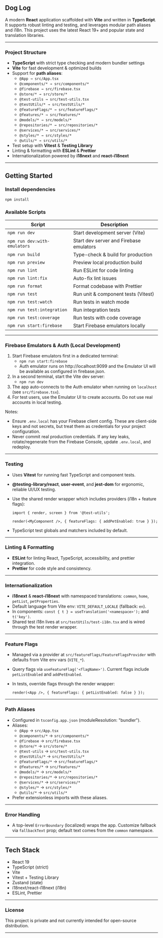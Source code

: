 ## Dog Log

A modern **React** application scaffolded with **Vite** and written in **TypeScript**. It supports robust linting and testing, and leverages modular path aliases and i18n. This project uses the latest React 19+ and popular state and translation libraries.

---

### Project Structure

- **TypeScript** with strict type checking and modern bundler settings
- **Vite** for fast development & optimized builds
- Support for **path aliases**:
  - `@App → src/App.tsx`
  - `@components/* → src/components/*`
  - `@firebase → src/firebase.tsx`
  - `@store/* → src/store/*`
  - `@test-utils → src/test-utils.tsx`
  - `@testUtils/* → src/testUtils/*`
  - `@featureFlags/* → src/featureFlags/*`
  - `@features/* → src/features/*`
  - `@models/* → src/models/*`
  - `@repositories/* → src/repositories/*`
  - `@services/* → src/services/*`
  - `@styles/* → src/styles/*`
  - `@utils/* → src/utils/*`
- Test setup with **Vitest** & **Testing Library**
- Linting & formatting with **ESLint** & **Prettier**
- Internationalization powered by **i18next** and **react-i18next**

---

## Getting Started

### Install dependencies

```bash
npm install
```

### Available Scripts

| Script | Description |
|---|---|
| `npm run dev` | Start development server (Vite) |
| `npm run dev:with-emulators` | Start dev server and Firebase emulators |
| `npm run build` | Type-check & build for production |
| `npm run preview` | Preview local production build |
| `npm run lint` | Run ESLint for code linting |
| `npm run lint:fix` | Auto-fix lint issues |
| `npm run format` | Format codebase with Prettier |
| `npm run test` | Run unit & component tests (Vitest) |
| `npm run test:watch` | Run tests in watch mode |
| `npm run test:integration` | Run integration tests |
| `npm run test:coverage` | Run tests with code coverage |
| `npm run start:firebase` | Start Firebase emulators locally |

---

### Firebase Emulators & Auth (Local Development)

1. Start Firebase emulators first in a dedicated terminal:
   - `npm run start:firebase`
   - Auth emulator runs on http://localhost:9099 and the Emulator UI will be available as configured in firebase.json.
2. In a second terminal, start the Vite dev server:
   - `npm run dev`
3. The app auto-connects to the Auth emulator when running on `localhost` (see `src/firebase.tsx`).
4. For test users, use the Emulator UI to create accounts. Do not use real accounts in local testing.

Notes:

- Ensure `.env.local` has your Firebase client config. These are client-side keys and not secrets, but treat them as credentials for your project configuration.
- Never commit real production credentials. If any key leaks, rotate/regenerate from the Firebase Console, update `.env.local`, and redeploy.

---

### Testing

- Uses **Vitest** for running fast TypeScript and component tests.
- **@testing-library/react**, **user-event**, and **jest-dom** for ergonomic, reliable UI/UX testing.
- Use the shared render wrapper which includes providers (i18n + feature flags):

  ```
  import { render, screen } from '@test-utils';

  render(<MyComponent />, { featureFlags: { addPetEnabled: true } });
  ```

- TypeScript test globals and matchers included by default.

---

### Linting & Formatting

- **ESLint** for linting React, TypeScript, accessibility, and prettier integration.
- **Prettier** for code style and consistency.

---

### Internationalization

- **i18next** & **react-i18next** with namespaced translations: `common`, `home`, `petList`, `petProperties`.
- Default language from Vite env: `VITE_DEFAULT_LOCALE` (fallback: `en`).
- In components: `const { t } = useTranslation('<namespace>');` and `t('key')`.
- Shared test i18n lives at `src/testUtils/test-i18n.tsx` and is wired through the test render wrapper.

---

### Feature Flags

- Managed via a provider at `src/featureFlags/FeatureFlagsProvider` with defaults from Vite env vars (`VITE_*`).
- Query flags via `useFeatureFlag('<flagName>')`. Current flags include `petListEnabled` and `addPetEnabled`.
- In tests, override flags through the render wrapper:

  ```
  render(<App />, { featureFlags: { petListEnabled: false } });
  ```

---

### Path Aliases

- Configured in `tsconfig.app.json` (moduleResolution: "bundler").
- Aliases:
  - `@App` → `src/App.tsx`
  - `@components/*` → `src/components/*`
  - `@firebase` → `src/firebase.tsx`
  - `@store/*` → `src/store/*`
  - `@test-utils` → `src/test-utils.tsx`
  - `@testUtils/*` → `src/testUtils/*`
  - `@featureFlags/*` → `src/featureFlags/*`
  - `@features/*` → `src/features/*`
  - `@models/*` → `src/models/*`
  - `@repositories/*` → `src/repositories/*`
  - `@services/*` → `src/services/*`
  - `@styles/*` → `src/styles/*`
  - `@utils/*` → `src/utils/*`
- Prefer extensionless imports with these aliases.

---

### Error Handling

- A top-level `ErrorBoundary` (localized) wraps the app. Customize fallback via `fallbackText` prop; default text comes from the `common` namespace.

---

## Tech Stack

- React 19
- TypeScript (strict)
- Vite
- Vitest + Testing Library
- Zustand (state)
- i18next/react-i18next (i18n)
- ESLint, Prettier

---

### License

This project is private and not currently intended for open-source distribution.

---

